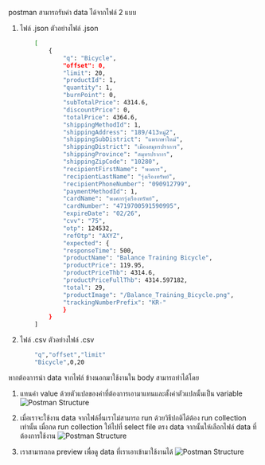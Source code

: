 postman สามารถรับค่า data ได้จากไฟล์ 2 แบบ 

1. ไฟล์ .json
    ตัวอย่างไฟล์ .json
    ```sh
        [
            {
                "q": "Bicycle",
                "offset": 0,
                "limit": 20,
                "productId": 1,
                "quantity": 1,
                "burnPoint": 0,
                "subTotalPrice": 4314.6,
                "discountPrice": 0,
                "totalPrice": 4364.6,
                "shippingMethodId": 1,
                "shippingAddress": "189/413หมู่2",
                "shippingSubDistrict": "แพรกษาใหม่",
                "shippingDistrict": "เมืองสมุทรปราการ",
                "shippingProvince": "สมุทรปราการ",
                "shippingZipCode": "10280",
                "recipientFirstName": "พงศกร",
                "recipientLastName": "รุ่งเรืองทรัพย์",
                "recipientPhoneNumber": "090912799",
                "paymentMethodId": 1,
                "cardName": "พงศกรรุ่งเรืองทรัพย์",
                "cardNumber": "4719700591590995",
                "expireDate": "02/26",
                "cvv": "75",
                "otp": 124532,
                "refOtp": "AXYZ",
                "expected": {
                "responseTime": 500,
                "productName": "Balance Training Bicycle",
                "productPrice": 119.95,
                "productPriceThb": 4314.6,
                "productPriceFullThb": 4314.597182,
                "total": 29,
                "productImage": "/Balance_Training_Bicycle.png",
                "trackingNumberPrefix": "KR-"
                }
            }
        ]
    ```
2. ไฟล์ .csv
    ตัวอย่างไฟล์ .csv    
    ```sh
        "q","offset","limit"
        "Bicycle",0,20
    ```

หากต้องการนำ data จากไฟล์ ข้างนอกมาใช้งานใน body สามารถทำได้โดย


1. แทนค่า value ด้วยตัวแปลของค่าที่ต้องการเอามาแทนและตั้งค่าตัวแปลนั้นเป็น variable
     ![Postman Structure](/images/usedata-in-body.png)

2. เมื่อเราจะใช้งาน data จากไฟล์อื่นเราไม่สามารถ run ด้วยวิธีปกติได้ต้อง run collection เท่านั้น เมื่อกด run collection ให้ไปที่ select file ตรง data จากนั้นให้เลือกไฟล์ data ที่ต้องการใช้งาน 
    ![Postman Structure](/images/selectdata.png)

3. เราสามารถกด preview เพื่อดู data ที่เราเอาเข้ามาใช้งานได้
    ![Postman Structure](/images/file-data.png)

